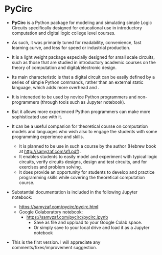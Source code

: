 # PyCirc
* **PyCirc** is a Python package for modeling and simulating simple Logic Circuits
  specifically designed for educational use in introductory computation and digital logic college level courses.
* As such, it was primarily tuned for readability, convenience, fast learning curve, and less for speed or industrial production.
* It is a light weight package especially designed for small scale circuits,
  such as those that are studied in introductory academic courses on the theory of computation
  and digital/electronic design.
* Its main characteristic is that a digital circuit can be easily defined by a series of simple Python commands,
  rather than an external static language, which adds more overhead and .
* It is inteneded to be used by novice Python programmers and non-programmers (through tools such as Jupyter notebook).
* But it allows more experienced Python programmers can make more sophisticated use with it.
* It can be a useful companion for theoretical course on computation models and languages who wish also to engage
   the students with some programming experience and skills.
  * It is planned to be use in such a course by the author (Hebrew book at http://samyzaf.com/afl.pdf).
  * It enables students to easily model and experiment with typical logic circuits, verify circuits designs,
     design and test circuits, and for exercises and problem solving.
  * It does provide an opportunity for students to develop and practice programming skills
     while covering the theoretical computation course.

* Substantial documentation is included in the following Jupyter notebook:
  * https://samyzaf.com/pycirc/pycirc.html
  * Google Colaboratory notebook:
    * https://samyzaf.com/pycirc/pycirc.ipynb
      * Save as file and uppload to your Google Colab space.
      * Or simply save to your local drive and load it as a Jupyter notebook
* This is the first version. I will appreciate any comments/fixes/improvement suggestion.      
